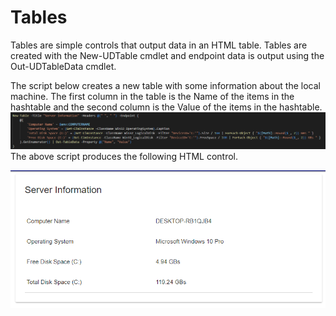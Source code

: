 # Tables

Tables are simple controls that output data in an HTML table. Tables are created with the New-UDTable cmdlet and endpoint data is output using the Out-UDTableData cmdlet.

The script below creates a new table with some information about the local machine. The first column in the table is the Name of the items in the hashtable and the second column is the Value of the items in the hashtable. ![](/assets/new-table-example-script.png)The above script produces the following HTML control.

![](/assets/new-table-example-image.png)

